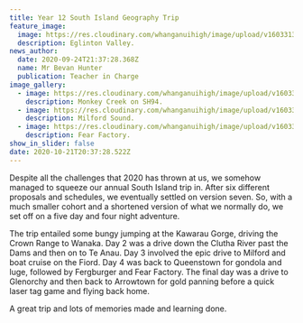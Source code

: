 ```yaml
---
title: Year 12 South Island Geography Trip
feature_image:
  image: https://res.cloudinary.com/whanganuihigh/image/upload/v1603313039/News/Eglinton.jpg
  description: Eglinton Valley.
news_author:
  date: 2020-09-24T21:37:28.368Z
  name: Mr Bevan Hunter
  publication: Teacher in Charge
image_gallery:
  - image: https://res.cloudinary.com/whanganuihigh/image/upload/v1603313087/News/Milford_Road.jpg
    description: Monkey Creek on SH94.
  - image: https://res.cloudinary.com/whanganuihigh/image/upload/v1603313069/News/Milford.jpg
    description: Milford Sound.
  - image: https://res.cloudinary.com/whanganuihigh/image/upload/v1603313104/News/Fear.jpg
    description: Fear Factory.
show_in_slider: false
date: 2020-10-21T20:37:28.522Z
---
```

Despite all the challenges that 2020 has thrown at us, we somehow managed to squeeze our annual South Island trip in. After six different proposals and schedules, we eventually settled on version seven. So, with a much smaller cohort and a shortened version of what we normally do, we set off on a five day and four night adventure.

The trip entailed some bungy jumping at the Kawarau Gorge, driving the Crown Range to Wanaka. Day 2 was a drive down the Clutha River past the Dams and then on to Te Anau.  Day 3 involved the epic drive to Milford and boat cruise on the Fiord.  Day 4 was back to Queenstown for gondola and luge, followed by Fergburger and Fear Factory.  The final day was a drive to Glenorchy and then back to Arrowtown for gold panning before a quick laser tag game and flying back home.

A great trip and lots of memories made and learning done.